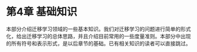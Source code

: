 # 第4章 基础知识

本部分介绍迁移学习领域的一些基本知识。我们对迁移学习的问题进行简单的形式化，给出迁移学习的总体思路，并且介绍目前常用的一些度量准则。本部分中出现的所有符号和表示形式，是以后章节的基础。已有相关知识的读者可以直接跳过。
